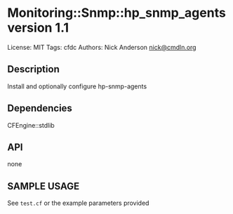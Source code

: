 # Monitoring::Snmp::hp_snmp_agents version 1.1

License: MIT
Tags: cfdc
Authors: Nick Anderson <nick@cmdln.org>

## Description
Install and optionally configure hp-snmp-agents

## Dependencies
CFEngine::stdlib

## API
none

## SAMPLE USAGE
See `test.cf` or the example parameters provided

